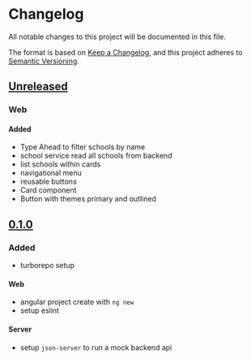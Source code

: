 # Changelog

All notable changes to this project will be documented in this file.

The format is based on [Keep a Changelog](https://keepachangelog.com/en/1.0.0/),
and this project adheres to [Semantic Versioning](https://semver.org/spec/v2.0.0.html).

## [Unreleased]

### Web

#### Added

- Type Ahead to filter schools by name
- school service read all schools from backend
- list schools within cards
- navigational menu
- reusable buttons
- Card component
- Button with themes primary and outlined

## [0.1.0]

### Added

- turborepo setup

#### Web

- angular project create with `ng new`
- setup eslint

#### Server

- setup `json-server` to run a mock backend api

[unreleased]: https://github.com/pherval/desafio-medgroup/compare/v0.1.0...HEAD
[0.1.0]: https://github.com/pherval/desafio-medgroup/releases/tag/v0.1.0
